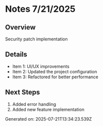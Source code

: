 # Notes 7/21/2025

## Overview
Security patch implementation

## Details
- Item 1: UI/UX improvements
- Item 2: Updated the project configuration
- Item 3: Refactored for better performance

## Next Steps
1. Added error handling
2. Added new feature implementation

Generated on: 2025-07-21T13:34:23.539Z
